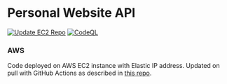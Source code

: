 # Personal Website API

[![Update EC2 Repo](https://github.com/brunomariz/personal-website-api/actions/workflows/ec2-cd.yml/badge.svg)](https://github.com/brunomariz/personal-website-api/actions/workflows/ec2-cd.yml) [![CodeQL](https://github.com/brunomariz/personal-website-api/actions/workflows/github-code-scanning/codeql/badge.svg)](https://github.com/brunomariz/personal-website-api/actions/workflows/github-code-scanning/codeql)

### AWS

Code deployed on AWS EC2 instance with Elastic IP address. Updated on pull with GitHub Actions as described in [this repo](https://github.com/brunomariz/aws-cd).
